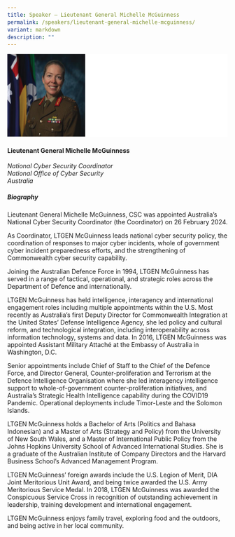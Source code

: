 ```yaml
---
title: Speaker – Lieutenant General Michelle McGuinness
permalink: /speakers/lieutenant-general-michelle-mcguinness/
variant: markdown
description: ""
---
```


![](/images/2024%20speakers/Lieutenant_General_Michelle_McGuinness.png)
#### **Lieutenant General Michelle McGuinness**

*National Cyber Security Coordinator<br>National Office of Cyber Security<br>Australia*

##### **Biography**
Lieutenant General Michelle McGuinness, CSC was appointed Australia’s National Cyber Security Coordinator (the Coordinator) on 26 February 2024.

As Coordinator, LTGEN McGuinness leads national cyber security policy, the coordination of responses to major cyber incidents, whole of government cyber incident preparedness efforts, and the strengthening of Commonwealth cyber security capability.

Joining the Australian Defence Force in 1994, LTGEN McGuinness has served in a range of tactical, operational, and strategic roles across the Department of Defence and internationally.

LTGEN McGuinness has held intelligence, interagency and international engagement roles including multiple appointments within the U.S. Most recently as Australia’s first Deputy Director for Commonwealth Integration at the United States’ Defense Intelligence Agency, she led policy and cultural reform, and technological integration, including interoperability across information technology, systems and data. In 2016, LTGEN McGuinness was appointed Assistant Military Attaché at the Embassy of Australia in Washington, D.C.

Senior appointments include Chief of Staff to the Chief of the Defence Force, and Director General, Counter-proliferation and Terrorism at the Defence Intelligence Organisation where she led interagency intelligence support to whole-of-government counter-proliferation initiatives, and
Australia’s Strategic Health Intelligence capability during the COVID19 Pandemic. Operational deployments include Timor-Leste and the Solomon Islands.

LTGEN McGuinness holds a Bachelor of Arts (Politics and Bahasa Indonesian) and a Master of Arts (Strategy and Policy) from the University of New South Wales, and a Master of International Public Policy from the Johns Hopkins University School of Advanced International Studies. She is a graduate of the Australian Institute of Company Directors and the Harvard Business School’s Advanced Management Program.

LTGEN McGuinness’ foreign awards include the U.S. Legion of Merit, DIA Joint Meritorious Unit Award, and being twice awarded the U.S. Army Meritorious Service Medal. In 2018, LTGEN McGuinness was awarded the Conspicuous Service Cross in recognition of outstanding achievement in leadership, training development and international engagement.

LTGEN McGuinness enjoys family travel, exploring food and the outdoors, and being active in her local community.